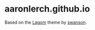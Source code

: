 # aaronlerch.github.io

Based on the [Lagom](https://github.com/swanson/lagom) theme by
[swanson](https://github.com/swanson).
